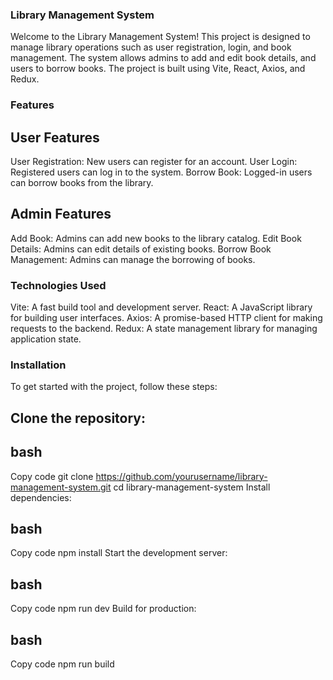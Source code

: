 ### Library Management System

Welcome to the Library Management System! This project is designed to manage library operations such as user registration, login, and book management. The system allows admins to add and edit book details, and users to borrow books. The project is built using Vite, React, Axios, and Redux.

### Features

## User Features

User Registration: New users can register for an account.
User Login: Registered users can log in to the system.
Borrow Book: Logged-in users can borrow books from the library.

## Admin Features

Add Book: Admins can add new books to the library catalog.
Edit Book Details: Admins can edit details of existing books.
Borrow Book Management: Admins can manage the borrowing of books.

### Technologies Used

Vite: A fast build tool and development server.
React: A JavaScript library for building user interfaces.
Axios: A promise-based HTTP client for making requests to the backend.
Redux: A state management library for managing application state.

### Installation

To get started with the project, follow these steps:

## Clone the repository:

## bash

Copy code
git clone https://github.com/yourusername/library-management-system.git
cd library-management-system
Install dependencies:

## bash

Copy code
npm install
Start the development server:

## bash

Copy code
npm run dev
Build for production:

## bash

Copy code
npm run build
